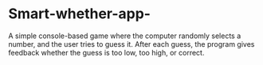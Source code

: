 # Smart-whether-app-
A simple console-based game where the computer randomly selects a number, and the user tries to guess it. After each guess, the program gives feedback whether the guess is too low, too high, or correct.
